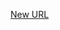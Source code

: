 



[New URL](../file-___home_harshil_Desktop_open-source_palisadoes_talawa_lib_models_language_language_model/)


